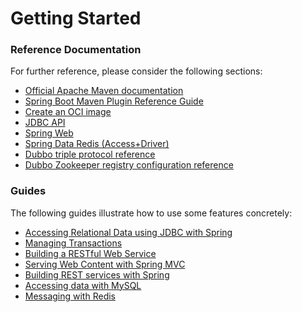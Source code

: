 # Getting Started

### Reference Documentation

For further reference, please consider the following sections:

* [Official Apache Maven documentation](https://maven.apache.org/guides/index.html)
* [Spring Boot Maven Plugin Reference Guide](https://docs.spring.io/spring-boot/docs/3.1.2/maven-plugin/reference/html/)
* [Create an OCI image](https://docs.spring.io/spring-boot/docs/3.1.2/maven-plugin/reference/html/#build-image)
* [JDBC API](https://docs.spring.io/spring-boot/docs/3.1.2/reference/htmlsingle/#data.sql)
* [Spring Web](https://docs.spring.io/spring-boot/docs/3.1.2/reference/htmlsingle/#web)
* [Spring Data Redis (Access+Driver)](https://docs.spring.io/spring-boot/docs/3.1.2/reference/htmlsingle/#data.nosql.redis)
* [Dubbo triple protocol reference](https://dubbo.apache.org/zh-cn/overview/mannual/java-sdk/reference-manual/protocol/triple/)
* [Dubbo Zookeeper registry configuration reference](https://dubbo.apache.org/zh-cn/overview/mannual/java-sdk/reference-manual/registry/zookeeper/)

### Guides

The following guides illustrate how to use some features concretely:

* [Accessing Relational Data using JDBC with Spring](https://spring.io/guides/gs/relational-data-access/)
* [Managing Transactions](https://spring.io/guides/gs/managing-transactions/)
* [Building a RESTful Web Service](https://spring.io/guides/gs/rest-service/)
* [Serving Web Content with Spring MVC](https://spring.io/guides/gs/serving-web-content/)
* [Building REST services with Spring](https://spring.io/guides/tutorials/rest/)
* [Accessing data with MySQL](https://spring.io/guides/gs/accessing-data-mysql/)
* [Messaging with Redis](https://spring.io/guides/gs/messaging-redis/)


